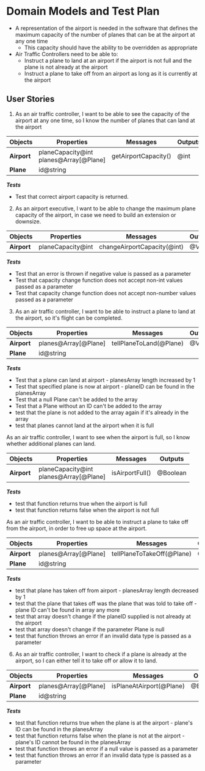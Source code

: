 # Domain Models and Test Plan

- A representation of the airport is needed in the software that defines the maximum capacity of the number of planes that can be at the airport at any one time
  - This capacity should have the ability to be overridden as appropriate
- Air Traffic Controllers need to be able to:
  - Instruct a plane to land at an airport if the airport is not full and the plane is not already at the airport
  - Instruct a plane to take off from an airport as long as it is currently at the airport

## User Stories

1. As an air traffic controller, I want to be able to see the capacity of the airport at any one time, so I know the number of planes that can land at the airport

| Objects | Properties | Messages | Outputs |
| ----------- | ----------- | ----------- | ----------- |
| **Airport** | planeCapacity@int <br> planes@Array[@Plane] | getAirportCapacity() | @int |
| **Plane** | id@string |  | |

***Tests***

- Test that correct airport capacity is returned.

2. As an airport executive, I want to be able to change the maximum plane capacity of the airport, in case we need to build an extension or downsize.

| Objects | Properties | Messages | Outputs |
| ----------- | ----------- | ----------- | ----------- |
| **Airport** | planeCapacity@int | changeAirportCapacity(@int) | @Void |

***Tests***

- Test that an error is thrown if negative value is passed as a parameter
- Test that capacity change function does not accept non-int values passed as a parameter
- Test that capacity change function does not accept non-number values passed as a parameter

3. As an air traffic controller, I want to be able to instruct a plane to land at the airport, so it's flight can be completed.

| Objects | Properties | Messages | Outputs |
| ----------- | ----------- | ----------- | ----------- |
| **Airport** | planes@Array[@Plane] | tellPlaneToLand(@Plane) | @Void |
| **Plane** | id@string |  | |

***Tests***

- Test that a plane can land at airport - planesArray length increased by 1
- Test that specified plane is now at airport - planeID can be found in the planesArray
- Test that a null Plane can't be added to the array
- Test that a Plane without an ID can't be added to the array
- test that the plane is not added to the array again if it's already in the array
- test that planes cannot land at the airport when it is full

As an air traffic controller, I want to see when the airport is full, so I know whether additional planes can land.

| Objects | Properties | Messages | Outputs |
| ----------- | ----------- | ----------- | ----------- |
| **Airport** | planeCapacity@int <br> planes@Array[@Plane] | isAirportFull() | @Boolean |

***Tests***

- test that function returns true when the airport is full
- test that function returns false when the airport is not full

As an air traffic controller, I want to be able to instruct a plane to take off from the airport, in order to free up space at the airport.

| Objects | Properties | Messages | Outputs |
| ----------- | ----------- | ----------- | ----------- |
| **Airport** | planes@Array[@Plane] | tellPlaneToTakeOff(@Plane) | @Void |
| **Plane** | id@string |  | |

***Tests***

- test that plane has taken off from airport - planesArray length decreased by 1
- test that the plane that takes off was the plane that was told to take off - plane ID can't be found in array any more
- test that array doesn't change if the planeID supplied is not already at the airport
- test that array doesn't change if the parameter Plane is null 
- test that function throws an error if an invalid data type is passed as a parameter

6. As an air traffic controller, I want to check if a plane is already at the airport, so I can either tell it to take off or allow it to land.

| Objects | Properties | Messages | Outputs |
| ----------- | ----------- | ----------- | ----------- |
| **Airport** | planes@Array[@Plane] | isPlaneAtAirport(@Plane) | @Boolean |
| **Plane** | id@string |  | |

***Tests***

- test that function returns true when the plane is at the airport - plane's ID can be found in the planesArray
- test that function returns false when the plane is not at the airport - plane's ID cannot be found in the planesArray
- test that function throws an error if a null value is passed as a parameter
- test that function throws an error if an invalid data type is passed as a parameter


